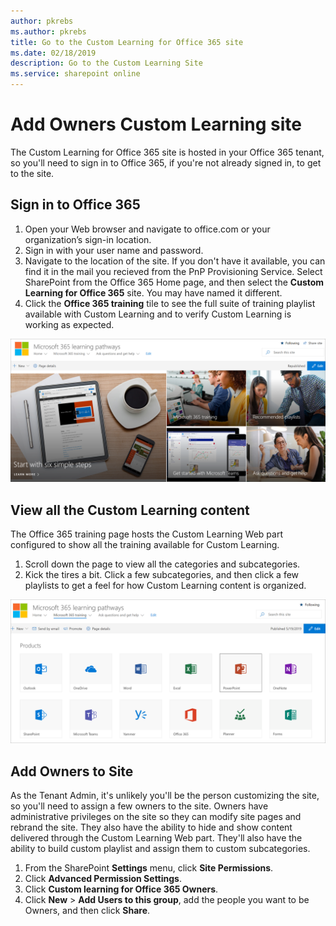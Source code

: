 ```yaml
---
author: pkrebs
ms.author: pkrebs
title: Go to the Custom Learning for Office 365 site
ms.date: 02/18/2019
description: Go to the Custom Learning Site
ms.service: sharepoint online
---
```


# Add Owners Custom Learning site

The Custom Learning for Office 365 site is hosted in your Office 365 tenant, so you'll need to sign in to Office 365, if you're not already signed in, to get to the site. 

## Sign in to Office 365 

1.	Open your Web browser and navigate to office.com or your organization’s sign-in location. 
2.	Sign in with your user name and password.
3. 	Navigate to the location of the site. If you don't have it available, you can find it in the mail you recieved from the PnP Provisioning Service. Select SharePoint from the Office 365 Home page, and then select the **Custom Learning for Office 365** site. You may have named it different. 
5. Click the **Office 365 training** tile to see the full suite of training playlist available with Custom Learning and to verify Custom Learning is working as expected. 

![cg-goto.png](media/cg-goto.png)

## View all the Custom Learning content
The Office 365 training page hosts the Custom Learning Web part configured to show all the training available for Custom Learning. 

1. Scroll down the page to view all the categories and subcategories.
2. Kick the tires a bit. Click a few subcategories, and then click a few playlists to get a feel for how Custom Learning content is organized. 

![cg-gotoall.png](media/cg-gotoall.png)

## Add Owners to Site
As the Tenant Admin, it's unlikely you'll be the person customizing the site, so you'll need to assign a few owners to the site. Owners have administrative privileges on the site so they can modify site pages and rebrand the site. They also have the ability to hide and show content delivered through the Custom Learning Web part. They'll also have the ability to build custom playlist and assign them to custom subcategories.  

1. From the SharePoint **Settings** menu, click **Site Permissions**.
2. Click **Advanced Permission Settings**.
3. Click **Custom learning for Office 365 Owners**.
4. Click **New** > **Add Users to this group**, add the people you want to be Owners, and then click **Share**.

